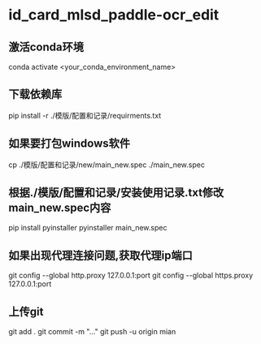 # id_card_mlsd_paddle-ocr_edit

## 激活conda环境

conda activate <your_conda_environment_name>

## 下载依赖库

pip install -r ./模版/配置和记录/requirments.txt

## 如果要打包windows软件

cp ./模版/配置和记录/new/main_new.spec ./main_new.spec

## 根据./模版/配置和记录/安装使用记录.txt修改main_new.spec内容

pip install pyinstaller
pyinstaller main_new.spec

## 如果出现代理连接问题,获取代理ip端口

git config --global http.proxy 127.0.0.1:port
git config --global https.proxy 127.0.0.1:port

## 上传git

git add .
git commit -m "..."
git push -u origin mian